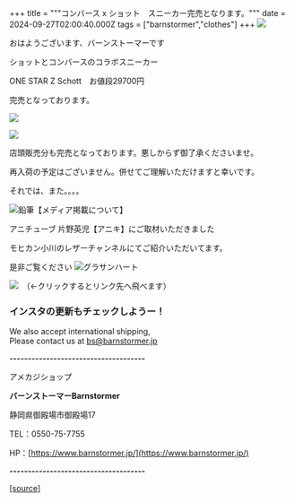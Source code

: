+++
title = """コンバース x ショット　スニーカー完売となります。"""
date = 2024-09-27T02:00:40.000Z
tags = ["barnstormer","clothes"]
+++
[![](https://stat.ameba.jp/user_images/20231023/16/barnstormer-go/b2/03/p/o0420015015354743273.png)](https://ameblo.jp/barnstormer-go/entry-12825670498.html)

おはようございます、バーンストーマーです

ショットとコンバースのコラボスニーカー

ONE STAR Z Schott　お値段29700円

完売となっております。

[![](https://stat.ameba.jp/user_images/20240925/18/barnstormer-go/05/9f/j/o0800100015490510889.jpg)](https://stat.ameba.jp/user_images/20240925/18/barnstormer-go/05/9f/j/o0800100015490510889.jpg)

[![](https://stat.ameba.jp/user_images/20240925/18/barnstormer-go/f7/fb/j/o0560070015490510892.jpg)](https://stat.ameba.jp/user_images/20240925/18/barnstormer-go/f7/fb/j/o0560070015490510892.jpg)

店頭販売分も完売となっております。悪しからず御了承くださいませ。

再入荷の予定はございません。併せてご理解いただけますと幸いです。

それでは、また。。。。

![鉛筆](https://stat100.ameba.jp/blog/ucs/img/char/char3/519.png)【メディア掲載について】

アニチューブ 片野英児【アニキ】にご取材いただきました

モヒカン小川のレザーチャンネルにてご紹介いただいてます。

是非ご覧ください ![グラサンハート](https://stat100.ameba.jp/blog/ucs/img/char/char3/148.png)

[![](https://stat.ameba.jp/user_images/20230412/16/barnstormer-go/6a/23/p/o0108010815269242493.png)](https://www.instagram.com/barnstormer_daily/)　（←クリックするとリンク先へ飛べます）

### インスタの更新もチェックしようー！

We also accept international shipping,  
Please contact us at bs@barnstormer.jp

**\-------------------------------------**

アメカジショップ

**バーンストーマーBarnstormer**

静岡県御殿場市御殿場17

TEL：0550-75-7755

HP：[https://www.barnstormer.jp/](https://www.barnstormer.jp/)

**\-------------------------------------**

[[source]](https://ameblo.jp/barnstormer-go/entry-12869087176.html)
